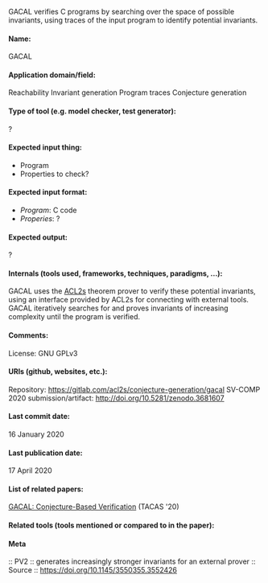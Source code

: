 GACAL verifies C programs by searching over the space of possible invariants, using traces of the input program to identify potential invariants. 

#### Name:
GACAL

#### Application domain/field:
Reachability
Invariant generation
Program traces
Conjecture generation

#### Type of tool (e.g. model checker, test generator):
?

#### Expected input thing:
- Program
- Properties to check?

#### Expected input format:
- *Program*: C code
- *Properies*: ?

#### Expected output:
?

#### Internals (tools used, frameworks, techniques, paradigms, ...):
GACAL uses the [ACL2s](Provers/ACL2s.md) theorem prover to verify these potential invariants, using an interface provided by ACL2s for connecting with external tools. GACAL iteratively searches for and proves invariants of increasing complexity until the program is verified.

#### Comments:
License: GNU GPLv3

#### URIs (github, websites, etc.):
Repository: https://gitlab.com/acl2s/conjecture-generation/gacal
SV-COMP 2020 submission/artifact: http://doi.org/10.5281/zenodo.3681607

#### Last commit date:
16 January 2020

#### Last publication date:
17 April 2020

#### List of related papers:
[GACAL: Conjecture-Based Verification](https://doi.org/10.1007/978-3-030-45237-7_26) (TACAS '20)

#### Related tools (tools mentioned or compared to in the paper):

#### Meta
:: PV2 :: generates increasingly stronger invariants for an external prover
:: Source :: https://doi.org/10.1145/3550355.3552426